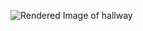 
![Rendered Image of hallway](https://github.com/CharlesCowdery/RayTracing/assets/54870004/63cbd9bc-3e02-4130-ac58-d9757bd674ba)

